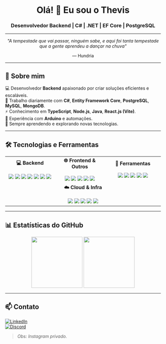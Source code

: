 <h1 align="center">Olá! 👋 Eu sou o Thevis</h1>
<h3 align="center">Desenvolvedor Backend | C# | .NET | EF Core | PostgreSQL</h3>

---

<p align="center"><i>"A tempestade que vai passar, ninguém sabe, e aqui foi tanta tempestade que a gente aprendeu a dançar na chuva"</i></p>
<p align="center">— Hundria</p>

---

## 📌 Sobre mim
💻 Desenvolvedor **Backend** apaixonado por criar soluções eficientes e escaláveis.  
🚀 Trabalho diariamente com **C#**, **Entity Framework Core**, **PostgreSQL**, **MySQL**, **MongoDB**.  
⚡ Conhecimento em **TypeScript**, **Node.js**, **Java**, **React.js (Vite)**.  
🔌 Experiência com **Arduino** e automações.  
🎯 Sempre aprendendo e explorando novas tecnologias.  

---

## 🛠️ Tecnologias e Ferramentas

<div align="center">

<table>
<tr>

<td align="center" width="300px">
<b>💻 Backend</b><br><br>
<img src="https://img.shields.io/badge/-C%23-239120?style=flat-square&logo=c-sharp&logoColor=white" />
<img src="https://img.shields.io/badge/-.NET-512BD4?style=flat-square&logo=dotnet&logoColor=white" />
<img src="https://img.shields.io/badge/-Entity%20Framework%20Core-512BD4?style=flat-square" />
<img src="https://img.shields.io/badge/-PostgreSQL-316192?style=flat-square&logo=postgresql&logoColor=white" />
<img src="https://img.shields.io/badge/-MySQL-4479A1?style=flat-square&logo=mysql&logoColor=white" />
<img src="https://img.shields.io/badge/-MongoDB-47A248?style=flat-square&logo=mongodb&logoColor=white" />
<img src="https://img.shields.io/badge/-Java-007396?style=flat-square&logo=java&logoColor=white" />
</td>

<td align="center" width="300px">
<b>🌐 Frontend & Outros</b><br><br>
<img src="https://img.shields.io/badge/-TypeScript-3178C6?style=flat-square&logo=typescript&logoColor=white" />
<img src="https://img.shields.io/badge/-React-61DAFB?style=flat-square&logo=react&logoColor=black" />
<img src="https://img.shields.io/badge/-Vite-646CFF?style=flat-square&logo=vite&logoColor=white" />
<img src="https://img.shields.io/badge/-Node.js-339933?style=flat-square&logo=node.js&logoColor=white" />
<img src="https://img.shields.io/badge/-Arduino-00979D?style=flat-square&logo=arduino&logoColor=white" />
</td>

<td align="center" width="300px">
<b>🔧 Ferramentas</b><br><br>
<img src="https://img.shields.io/badge/-Visual%20Studio-5C2D91?style=flat-square&logo=visual-studio&logoColor=white" />
<img src="https://img.shields.io/badge/-VS%20Code-007ACC?style=flat-square&logo=visual-studio-code&logoColor=white" />
<img src="https://img.shields.io/badge/-Git-F05032?style=flat-square&logo=git&logoColor=white" />
<img src="https://img.shields.io/badge/-DBeaver-372923?style=flat-square&logo=dbeaver&logoColor=white" />
<img src="https://img.shields.io/badge/-Mongo%20Compass-47A248?style=flat-square&logo=mongodb&logoColor=white" />
</td>

</tr>
<tr>

<td align="center" colspan="3">
<b>☁️ Cloud & Infra</b><br><br>
<img src="https://img.shields.io/badge/-AWS-232F3E?style=flat-square&logo=amazon-aws&logoColor=white" />
<img src="https://img.shields.io/badge/-Google%20Cloud-4285F4?style=flat-square&logo=google-cloud&logoColor=white" />
<img src="https://img.shields.io/badge/-DigitalOcean-0080FF?style=flat-square&logo=digitalocean&logoColor=white" />
<img src="https://img.shields.io/badge/-Docker-2496ED?style=flat-square&logo=docker&logoColor=white" />
<img src="https://img.shields.io/badge/-GitHub%20Actions-2088FF?style=flat-square&logo=github-actions&logoColor=white" />
</td>

</tr>
</table>

</div>

---

## 📊 Estatísticas do GitHub
<p align="center">
  <img src="https://github-readme-stats.vercel.app/api?username=Thevis-07&show_icons=true&theme=tokyonight" height="165"/>
  <img src="https://github-readme-stats.vercel.app/api/top-langs/?username=Thevis-07&layout=compact&theme=tokyonight" height="165"/>
</p>

---

## 📫 Contato
[![LinkedIn](https://img.shields.io/badge/-LinkedIn-0A66C2?style=for-the-badge&logo=linkedin&logoColor=white)](SEU_LINKEDIN)  
[![Discord](https://img.shields.io/badge/-Discord-5865F2?style=for-the-badge&logo=discord&logoColor=white)](SEU_DISCORD)  

> *Obs: Instagram privado.*
